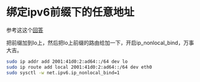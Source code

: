 # 绑定ipv6前缀下的任意地址
参考这这个[回答](https://serverfault.com/questions/590038/adding-a-whole-ipv6-64-block-to-an-network-interface-on-debian)

把前缀加到lo上，然后把lo上前缀的路由给加一下，开启ip_nonlocal_bind，万事大吉。
```sh
sudo ip addr add 2001:41d0:2:ad64::/64 dev lo
sudo ip route add local 2001:41d0:2:ad64::/64 dev eth0
sudo sysctl -w net.ipv6.ip_nonlocal_bind=1
```